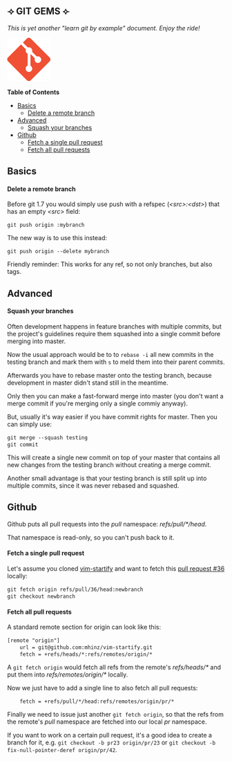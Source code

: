 ## ⟢ GIT GEMS ⟣

_This is yet another "learn git by example" document. Enjoy the ride!_

<img src='images/git-icon.png' alt='Git logo' height='100px' />

__Table of Contents__

- [Basics](#basics)
  - [Delete a remote branch](#delete-a-remote-branch)
- [Advanced](#advanced)
  - [Squash your branches](#squash-your-branches)
- [Github](#github)
  - [Fetch a single pull request](#fetch-a-single-pull-request)
  - [Fetch all pull requests](#fetch-all-pull-requests)

## Basics

#### Delete a remote branch

Before git 1.7 you would simply use push with a refspec (_\<src>:\<dst>_) that has
an empty _\<src>_ field:

```
git push origin :mybranch
```

The new way is to use this instead:

```
git push origin --delete mybranch
```

Friendly reminder: This works for any ref, so not only branches, but also tags.

## Advanced

#### Squash your branches

Often development happens in feature branches with multiple commits, but the
project's guidelines require them squashed into a single commit before merging
into master.

Now the usual approach would be to to `rebase -i` all new commits in the testing
branch and mark them with `s` to meld them into their parent commits.

Afterwards you have to rebase master onto the testing branch, because
development in master didn't stand still in the meantime.

Only then you can make a fast-forward merge into master (you don't want a merge
commit if you're merging only a single commiy anyway).

But, usually it's way easier if you have commit rights for master. Then you can
simply use:

```
git merge --squash testing
git commit
```

This will create a single new commit on top of your master that contains all new
changes from the testing branch without creating a merge commit.

Another small advantage is that your testing branch is still split up into
multiple commits, since it was never rebased and squashed.

## Github

Github puts all pull requests into the _pull_ namespace:
_refs/pull/*/head_.

That namespace is read-only, so you can't push back to it.

#### Fetch a single pull request

Let's assume you cloned [vim-startify](https://github.com/mhinz/vim-startify)
and want to fetch this
[pull request #36](https://github.com/mhinz/vim-signify/pull/36) locally:

```
git fetch origin refs/pull/36/head:newbranch
git checkout newbranch
```

#### Fetch all pull requests

A standard remote section for origin can look like this:

```
[remote "origin"]
	url = git@github.com:mhinz/vim-startify.git
	fetch = +refs/heads/*:refs/remotes/origin/*
```

A `git fetch origin` would fetch all refs from the remote's _refs/heads/*_ and
put them into _refs/remotes/origin/*_ locally.

Now we just have to add a single line to also fetch all pull requests:

```
	fetch = +refs/pull/*/head:refs/remotes/origin/pr/*
```

Finally we need to issue just another `git fetch origin`, so that the refs from
the remote's _pull_ namespace are fetched into  our local _pr_ namespace.

If you want to work on a certain pull request, it's a good idea to create a
branch for it, e.g. `git checkout -b pr23 origin/pr/23` or `git checkout -b
fix-null-pointer-deref origin/pr/42`.
